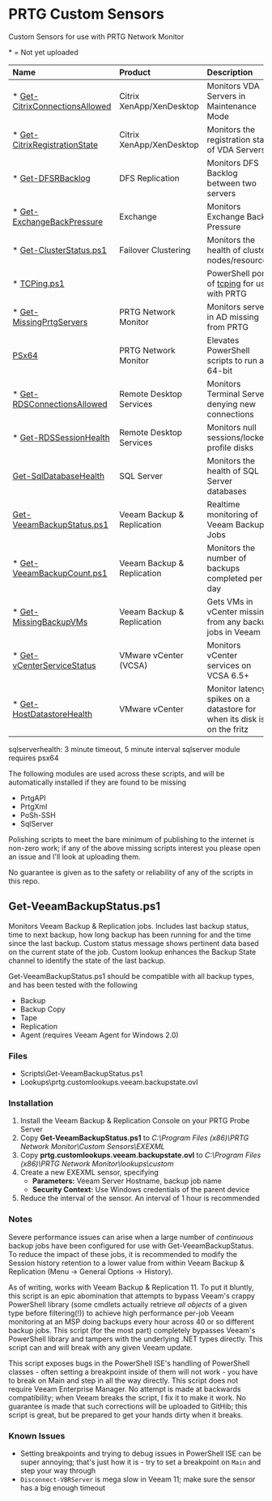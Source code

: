 # PRTG Custom Sensors
Custom Sensors for use with PRTG Network Monitor

\* = Not yet uploaded

| Name                                                             | Product                    | Description                                          |
| :--------------------------------------------------------------- | :------------------------- | :--------------------------------------------------- |
| * [Get-CitrixConnectionsAllowed](#get-veeambackupstatusps1)      | Citrix XenApp/XenDesktop   | Monitors VDA Servers in Maintenance Mode             |
| * [Get-CitrixRegistrationState](#get-citrixregistrationstateps1) | Citrix XenApp/XenDesktop   | Monitors the registration state of VDA Servers       |
| * [Get-DFSRBacklog](#get-dfsrbacklogps1)                         | DFS Replication            | Monitors DFS Backlog between two servers             |
| * [Get-ExchangeBackPressure](#get-exchangebackpressureps1)       | Exchange                   | Monitors Exchange Back Pressure                      |
| * [Get-ClusterStatus.ps1](#get-clusterstatusps1)                 | Failover Clustering        | Monitors the health of cluster nodes/resources       |
| * [TCPing.ps1](#tcpingps1)                                       |                            | PowerShell port of [tcping](https://www.elifulkerson.com/projects/tcping.php) for use with PRTG          |
| * [Get-MissingPrtgServers](#get-missingprtgserversps1)           | PRTG Network Monitor       | Monitors servers in AD missing from PRTG             |
| [PSx64](psx64)                                                   | PRTG Network Monitor       | Elevates PowerShell scripts to run as 64-bit         |
| * [Get-RDSConnectionsAllowed](#get-rdsconnectionsallowedps1)     | Remote Desktop Services    | Monitors Terminal Servers denying new connections    |
| * [Get-RDSSessionHealth](#get-rdssessionhealthps1)               | Remote Desktop Services    | Monitors null sessions/locked profile disks          |
| [Get-SqlDatabaseHealth](#get-sqldatabasehealthps1)               | SQL Server                 | Monitors the health of SQL Server databases          |
| [Get-VeeamBackupStatus.ps1](#get-veeambackupstatusps1)           | Veeam Backup & Replication | Realtime monitoring of Veeam Backup Jobs             |
| * [Get-VeeamBackupCount.ps1](#get-veeambackupcountps1)           | Veeam Backup & Replication | Monitors the number of backups completed per day     |
| * [Get-MissingBackupVMs](#get-missingbackupvmsps1)               | Veeam Backup & Replication | Gets VMs in vCenter missing from any backup jobs in Veeam |
| * [Get-vCenterServiceStatus](#get-vcenterservicestatusps1)       | VMware vCenter (VCSA)      | Monitors vCenter services on VCSA 6.5+               |
| * [Get-HostDatastoreHealth](#get-hostdatastorehealthps1)         | VMware vCenter             | Monitor latency spikes on a datastore for when its disk is on the fritz |


sqlserverhealth: 3 minute timeout, 5 minute interval
sqlserver module requires psx64

The following modules are used across these scripts, and will be automatically installed if they are found to be missing

* PrtgAPI
* PrtgXml
* PoSh-SSH
* SqlServer

Polishing scripts to meet the bare minimum of publishing to the internet is non-zero work; if any of the above missing scripts interest you please open an issue and I'll look at uploading them.

No guarantee is given as to the safety or reliability of any of the scripts in this repo.

## Get-VeeamBackupStatus.ps1

Monitors Veeam Backup & Replication jobs. Includes last backup status, time to next backup, how long backup has been running for and the time since the last backup. Custom status message shows pertinent data based on the current state of the job. Custom lookup enhances the Backup State channel to identify the state of the last backup.

Get-VeeamBackupStatus.ps1 should be compatible with all backup types, and has been tested with the following

* Backup
* Backup Copy
* Tape
* Replication
* Agent (requires Veeam Agent for Windows 2.0)

### Files

* Scripts\Get-VeeamBackupStatus.ps1
* Lookups\prtg.customlookups.veeam.backupstate.ovl

### Installation

1. Install the Veeam Backup & Replication Console on your PRTG Probe Server
2. Copy **Get-VeeamBackupStatus.ps1** to *C:\Program Files (x86)\PRTG Network Monitor\Custom Sensors\EXEXML*
3. Copy **prtg.customlookups.veeam.backupstate.ovl** to *C:\Program Files (x86)\PRTG Network Monitor\lookups\custom*
4. Create a new EXEXML sensor, specifying
    * **Parameters:** Veeam Server Hostname, backup job name
    * **Security Context:** Use Windows credentials of the parent device
5. Reduce the interval of the sensor. An interval of 1 hour is recommended

### Notes

Severe performance issues can arise when a large number of *continuous* backup jobs have been configured for use with Get-VeeamBackupStatus. To reduce the impact of these jobs, it is recommended to modify the Session history retention to a lower value from within Veeam Backup & Replication (Menu -> General Options -> History).

As of writing, works with Veeam Backup & Replication 11. To put it bluntly, this script is an epic abomination that attempts to bypass Veeam's crappy PowerShell library (some cmdlets actually retrieve *all objects* of a given type before filtering(!)) to achieve high performance per-job Veeam monitoring at an MSP doing backups every hour across 40 or so different backup jobs. This script (for the most part) completely bypasses Veeam's PowerShell library and tampers with the underlying .NET types directly. This script can and will break with any given Veeam update.

This script exposes bugs in the PowerShell ISE's handling of PowerShell classes - often setting a breakpoint inside of them will not work - you have to break on Main and step in all the way directly. This script does not require Veeam Enterprise Manager. No attempt is made at backwards compatibility; when Veeam breaks the script, I fix it to make it work. No guarantee is made that such corrections will be uploaded to GitHib; this script is great, but be prepared to get your hands dirty when it breaks.

### Known Issues

* Setting breakpoints and trying to debug issues in PowerShell ISE can be super annoying; that's just how it is - try to set a breakpoint on `Main` and step your way through
* `Disconnect-VBRServer` is mega slow in Veeam 11; make sure the sensor has a big enough timeout
